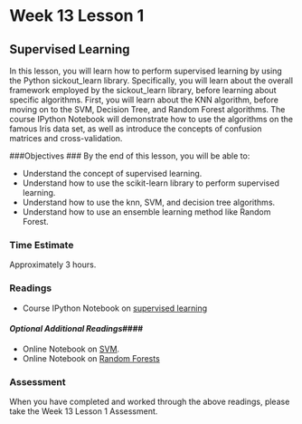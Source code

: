 # Week 13 Lesson 1 #
## Supervised Learning ##

In this lesson, you will learn how to perform supervised learning by using the Python sickout_learn library. Specifically, you will learn about the overall framework employed by the sickout_learn library, before learning about specific algorithms. First, you will learn about the KNN algorithm, before moving on to the SVM, Decision Tree, and Random Forest algorithms. The course IPython Notebook will demonstrate how to use the algorithms on the famous Iris data set, as well as introduce the concepts of confusion matrices and cross-validation.

###Objectives ###
By the end of this lesson, you will be able to:

- Understand the concept of supervised learning.
- Understand how to use the scikit-learn library to perform supervised learning.
- Understand how to use the knn, SVM, and decision tree algorithms.
- Understand how to use an ensemble learning method like Random Forest.

### Time Estimate ###

Approximately 3 hours.

### Readings ####

- Course IPython Notebook on [supervised learning](http://nbviewer.ipython.org/github/INFO490/spring2015/blob/master/week13/intro2dm.ipynb)

#### *Optional Additional Readings*####

- Online Notebook on [SVM](http://nbviewer.ipython.org/github/jakevdp/sklearn_pycon2015/blob/master/notebooks/03.1-Classification-SVMs.ipynb).
- Online Notebook on [Random Forests](http://nbviewer.ipython.org/github/jakevdp/sklearn_pycon2015/blob/master/notebooks/03.2-Regression-Forests.ipynb)

### Assessment ###

When you have completed and worked through the above readings, please take the Week 13 Lesson 1 Assessment.
